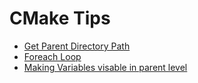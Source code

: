 # CMake Tips

- [Get Parent Directory Path](./get_parent_dir.md)
- [Foreach Loop](./foreach_loop_cmake.md) 
- [Making Variables visable in parent level](./making_var_visable_in_parent.md)